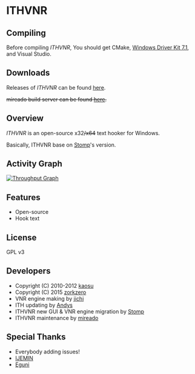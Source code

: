 # ITHVNR

## Compiling

Before compiling *ITHVNR*, You should get CMake, [Windows Driver Kit 7.1](http://www.microsoft.com/en-us/download/details.aspx?id=11800), and Visual Studio.

## Downloads

Releases of *ITHVNR* can be found [here](https://github.com/mireado/ITHVNR/releases).

~~mireado build server can be found [here](http://mireado.blog.me).~~

## Overview

*ITHVNR* is an open-source x32~~/x64~~ text hooker for Windows.

Basically, ITHVNR base on [Stomp](http://www.hongfire.com/forum/showthread.php/438331-ITHVNR-ITH-with-the-VNR-engine)'s version.

## Activity Graph
[![Throughput Graph](https://graphs.waffle.io/sokcuri/ITHVNR/throughput.svg)](https://graphs.waffle.io/sokcuri/ITHVNR/throughput.svg)

## Features
- Open-source
- Hook text

## License
GPL v3

## Developers

- Copyright (C) 2010-2012  [kaosu](qiupf2000@gmail.com)
- Copyright (C) 2015 [zorkzero](zorkzero@hotmail.com)
- VNR engine making by [jichi](http://sakuradite.com/topic)
- ITH updating by [Andys](http://www.hongfire.com/forum/member/126633-andys)
- ITHVNR new GUI & VNR engine migration by [Stomp](http://www.hongfire.com/forum/member/325894-stomp)
- ITHVNR maintenance by [mireado](https://github.com/mireado)

## Special Thanks

- Everybody adding issues!
- [IJEMIN](https://github.com/IJEMIN)
- [Eguni](https://github.com/Eguni)
